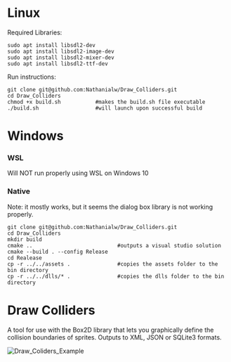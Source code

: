 <h1>Linux</h1>

Required Libraries:
    
    sudo apt install libsdl2-dev
    sudo apt install libsdl2-image-dev
    sudo apt install libsdl2-mixer-dev
    sudo apt install libsdl2-ttf-dev


Run instructions:

    git clone git@github.com:Nathanialw/Draw_Colliders.git
    cd Draw_Colliders
    chmod +x build.sh           #makes the build.sh file executable
    ./build.sh                  #will launch upon successful build 


<h1>Windows</h1>

<h3>WSL</h3>
Will NOT run properly using WSL on Windows 10
<h3>Native</h3>
Note: it mostly works, but it seems the dialog box library is not working properly.

    git clone git@github.com:Nathanialw/Draw_Colliders.git
    cd Draw_Colliders
    mkdir build
    cmake ..                           #outputs a visual studio solution
    cmake --build . --config Release
    cd Realease 
    cp -r ../../assets .               #copies the assets folder to the bin directory
    cp -r ../../dlls/* .               #copies the dlls folder to the bin directory

<h1>Draw Colliders</h1>

A tool for use with the Box2D library that lets you graphically define the collision boundaries of sprites. Outputs to XML, JSON or SQLite3 formats.

![Draw_Coliders_Example](https://github.com/Nathanialw/Draw_Colliders/assets/52517284/6a69fcc0-d828-48dc-9e04-553d5809a0ff)
